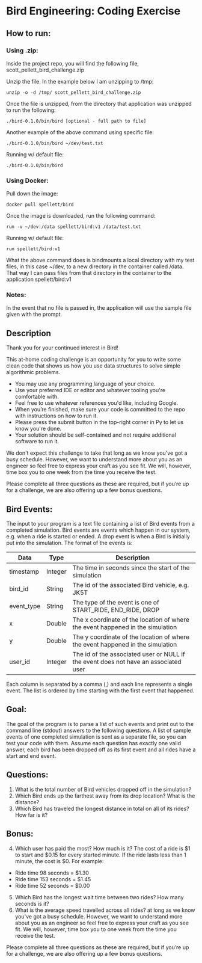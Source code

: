 # Bird Engineering: Coding Exercise

## How to run:

### Using .zip:

Inside the project repo, you will find the following file, scott\_pellett\_bird\_challenge.zip

Unzip the file. In the example below I am unzipping to /tmp:
```
unzip -o -d /tmp/ scott_pellett_bird_challenge.zip
```

Once the file is unzipped, from the directory that application was unzipped to run the following:
```
./bird-0.1.0/bin/bird [optional - full path to file]
```

Another example of the above command using specific file: 
```
./bird-0.1.0/bin/bird ~/dev/test.txt 
```

Running w/ default file:
```
./bird-0.1.0/bin/bird
```

### Using Docker:

Pull down the image:
```
docker pull spellett/bird
```

Once the image is downloaded, run the following command:
```
run -v ~/dev:/data spellett/bird:v1 /data/test.txt
```

Running w/ default file:
```
run spellett/bird:v1
```

What the above command does is bindmounts a local directory with my test files, in this case ~/dev,
to a new directory in the container called /data. That way I can pass files from that directory in
the container to the application spellett/bird:v1

### Notes:

In the event that no file is passed in, the application will use the sample
file given with the prompt.

## Description

Thank you for your continued interest in Bird!

This at-home coding challenge is an opportunity for you to write some clean code that shows us how you use data structures to solve simple algorithmic problems.

  * You may use any programming language of your choice.
  * Use your preferred IDE or editor and whatever tooling you're comfortable with.
  * Feel free to use whatever references you'd like, including Google.
  * When you’re finished, make sure your code is committed to the repo with instructions on how to run it.
  * Please press the submit button in the top-right corner in Py to let us know you're done.
  * Your solution should be self-contained and not require additional software to run it.

We don't expect this challenge to take that long as we know you've got a busy schedule. However, we want to understand more about you as an engineer so feel free to express your craft as you see fit. We will, however, time box you to one week from the time you receive the test.

Please complete all three questions as these are required, but if you’re up for a challenge, we are also offering up a few bonus questions.


## Bird Events:

The input to your program is a text file containing a list of Bird events from a completed simulation. Bird events are events which happen in our system, e.g. when a ride is started or ended. A drop event is when a Bird is initially put into the simulation. The format of the events is:

| Data        | Type           | Description  |
| ------------- |-------------| -----|
| timestamp       | Integer        | The time in seconds since the start of the simulation |
| bird_id       | String        | The id of the associated Bird vehicle, e.g. JK5T |
| event_type       | String        | The type of the event is one of START_RIDE, END_RIDE, DROP |
| x       | Double        | The x coordinate of the location of where the event happened in the simulation |
| y       | Double        | The y coordinate of the location of where the event happened in the simulation |
| user_id       | Integer        | The id of the associated user or NULL if the event does not have an associated user |
   
Each column is separated by a comma (,) and each line represents a single event. The list is ordered by time starting with the first event that happened.

## Goal:

The goal of the program is to parse a list of such events and print out to the command line (stdout) answers to the following questions. A list of sample events of one completed simulation is sent as a separate file, so you can test your code with them. Assume each question has exactly one valid answer, each bird has been dropped off as its first event and all rides have a start and end event.

## Questions:

1. What is the total number of Bird vehicles dropped off in the simulation?
2. Which Bird ends up the farthest away from its drop location? What is the distance?
3. Which Bird has traveled the longest distance in total on all of its rides? How far is it?

## Bonus:

4. Which user has paid the most? How much is it? The cost of a ride is $1 to start and $0.15 for every started minute. If the ride lasts less than 1 minute, the cost is $0.
For example:
- Ride time 98 seconds = $1.30
- Ride time 153 seconds = $1.45
- Ride time 52 seconds = $0.00
5. Which Bird has the longest wait time between two rides? How many seconds is it?
6. What is the average speed travelled across all rides?
at long as we know you've got a busy schedule. However, we want to understand more about you as an engineer so feel free to express your craft as you see fit. We will, however, time box you to one week from the time you receive the test.

Please complete all three questions as these are required, but if you’re up for a challenge, we are also offering up a few bonus questions.
